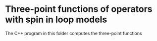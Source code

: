 # Three-point functions of operators with spin in loop models

The C++ program in this folder computes the three-point functions 
